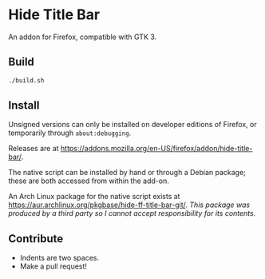 # Hide Title Bar

An addon for Firefox, compatible with GTK 3.

## Build
```bash
./build.sh
```

## Install
Unsigned versions can only be installed on developer editions of Firefox, or temporarily through `about:debugging`.

Releases are at https://addons.mozilla.org/en-US/firefox/addon/hide-title-bar/.

The native script can be installed by hand or through a Debian package; these are both accessed from within the add-on.

An Arch Linux package for the native script exists at https://aur.archlinux.org/pkgbase/hide-ff-title-bar-git/. *This package was produced by a third party so I cannot accept responsibility for its contents.*

## Contribute
* Indents are two spaces.
* Make a pull request!
